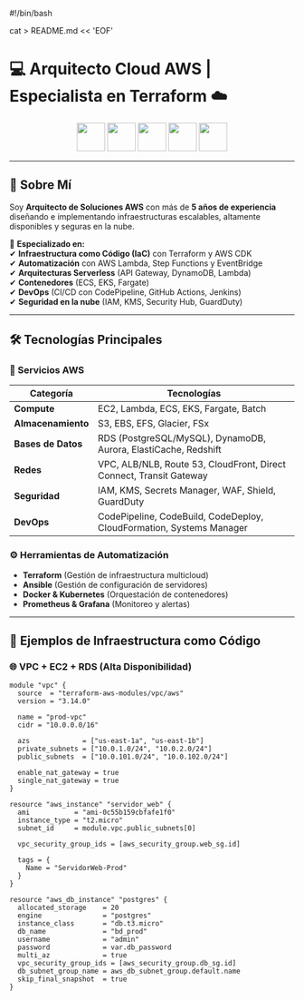 #!/bin/bash

cat > README.md << 'EOF'
# **💻 Arquitecto Cloud AWS | Especialista en Terraform** ☁️

<p align="center">
  <img src="https://cdn.jsdelivr.net/gh/devicons/devicon/icons/terraform/terraform-original.svg" width="50"/>
  <img src="https://cdn.jsdelivr.net/gh/devicons/devicon/icons/amazonwebservices/amazonwebservices-original.svg" width="50"/>
  <img src="https://cdn.jsdelivr.net/gh/devicons/devicon/icons/docker/docker-original.svg" width="50"/>
  <img src="https://cdn.jsdelivr.net/gh/devicons/devicon/icons/kubernetes/kubernetes-plain.svg" width="50"/>
  <img src="https://cdn.jsdelivr.net/gh/devicons/devicon/icons/ansible/ansible-original.svg" width="50"/>
</p>

---

## **🚀 Sobre Mí**  
Soy **Arquitecto de Soluciones AWS** con más de **5 años de experiencia** diseñando e implementando infraestructuras escalables, altamente disponibles y seguras en la nube.

🔹 **Especializado en:**  
✔ **Infraestructura como Código (IaC)** con Terraform y AWS CDK  
✔ **Automatización** con AWS Lambda, Step Functions y EventBridge  
✔ **Arquitecturas Serverless** (API Gateway, DynamoDB, Lambda)  
✔ **Contenedores** (ECS, EKS, Fargate)  
✔ **DevOps** (CI/CD con CodePipeline, GitHub Actions, Jenkins)  
✔ **Seguridad en la nube** (IAM, KMS, Security Hub, GuardDuty)  

---

## **🛠️ Tecnologías Principales**  

### **🔧 Servicios AWS**  
| **Categoría**       | **Tecnologías**                                                                 |
|---------------------|---------------------------------------------------------------------------------|
| **Compute**         | EC2, Lambda, ECS, EKS, Fargate, Batch                                          |
| **Almacenamiento**  | S3, EBS, EFS, Glacier, FSx                                                     |
| **Bases de Datos**  | RDS (PostgreSQL/MySQL), DynamoDB, Aurora, ElastiCache, Redshift                |
| **Redes**           | VPC, ALB/NLB, Route 53, CloudFront, Direct Connect, Transit Gateway            |
| **Seguridad**       | IAM, KMS, Secrets Manager, WAF, Shield, GuardDuty                              |
| **DevOps**          | CodePipeline, CodeBuild, CodeDeploy, CloudFormation, Systems Manager           |

### **⚙️ Herramientas de Automatización**  
- **Terraform** (Gestión de infraestructura multicloud)  
- **Ansible** (Gestión de configuración de servidores)  
- **Docker & Kubernetes** (Orquestación de contenedores)  
- **Prometheus & Grafana** (Monitoreo y alertas)  

---

## **📌 Ejemplos de Infraestructura como Código**  

### **🌐 VPC + EC2 + RDS (Alta Disponibilidad)**  
```hcl
module "vpc" {
  source  = "terraform-aws-modules/vpc/aws"
  version = "3.14.0"

  name = "prod-vpc"
  cidr = "10.0.0.0/16"

  azs             = ["us-east-1a", "us-east-1b"]
  private_subnets = ["10.0.1.0/24", "10.0.2.0/24"]
  public_subnets  = ["10.0.101.0/24", "10.0.102.0/24"]

  enable_nat_gateway = true
  single_nat_gateway = true
}

resource "aws_instance" "servidor_web" {
  ami           = "ami-0c55b159cbfafe1f0"
  instance_type = "t2.micro"
  subnet_id     = module.vpc.public_subnets[0]

  vpc_security_group_ids = [aws_security_group.web_sg.id]

  tags = {
    Name = "ServidorWeb-Prod"
  }
}

resource "aws_db_instance" "postgres" {
  allocated_storage    = 20
  engine               = "postgres"
  instance_class       = "db.t3.micro"
  db_name              = "bd_prod"
  username             = "admin"
  password             = var.db_password
  multi_az             = true
  vpc_security_group_ids = [aws_security_group.db_sg.id]
  db_subnet_group_name = aws_db_subnet_group.default.name
  skip_final_snapshot  = true
}
